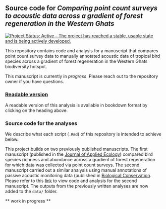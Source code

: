 ## Source code for _Comparing point count surveys to acoustic data across a gradient of forest regeneration in the Western Ghats_  

<!-- badges: start -->
  [![Project Status: Active – The project has reached a stable, usable state and is being actively developed.](https://www.repostatus.org/badges/latest/active.svg)](https://www.repostatus.org/#active)
<!-- badges: end -->  

This repository contains code and analysis for a manuscript that compares point count survey data to manually annotated acoustic data of tropical bird species across a gradient of forest regeneration in the Western Ghats biodiversity hotspot.  

This manuscript is currently in _progress_. Please reach out to the repository owner if you have questions.  

### [Readable version](https://vjjan91.github.io/pointCount-Acoustics/)

A readable version of this analysis is available in bookdown format by clicking on the heading above.  

### Source code for the analyses  

We describe what each script (`.Rmd`) of this repository is intended to achieve below.  

This project builds on two previously published manuscripts. The first manuscript (published in the [Journal of Applied Ecology](https://besjournals.onlinelibrary.wiley.com/doi/abs/10.1111/1365-2664.14052)) compared bird species richness and abundance across a gradient of forest regeneration for which data was collected via point count surveys. The second manuscript carried out a similar analysis using manual annotations of passive acoustic monitoring data (published in [Biological Conservation](https://www.sciencedirect.com/science/article/pii/S0006320723001726). Please refer to this [link](https://vjjan91.github.io/acoustics-Restoration/) to view code and analysis for the second manuscript. The outputs from the previously written analyses are now added to the `data/` folder.  

** work in progress **







